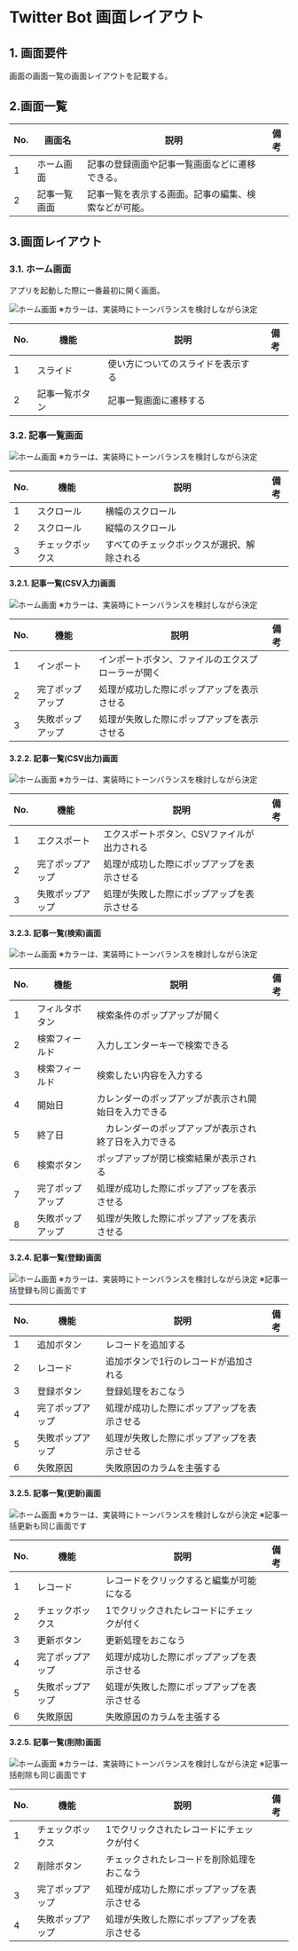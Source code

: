 # Twitter Bot 画面レイアウト

## 1. 画面要件

画面の画面一覧の画面レイアウトを記載する。

## 2.画面一覧

| No. | 画面名 | 説明 | 備考 |
| - | - | - | - |
| 1 | ホーム画面 | 記事の登録画面や記事一覧画面などに遷移できる。 |  |
| 2 | 記事一覧画面 | 記事一覧を表示する画面。記事の編集、検索などが可能。 |  |

## 3.画面レイアウト

### 3.1. ホーム画面

アプリを起動した際に一番最初に開く画面。

![ホーム画面](../../../img/画面レイアウト/ホーム画面.drawio.svg)
※カラーは、実装時にトーンバランスを検討しながら決定

| No. | 機能 | 説明 | 備考 |
| - | - | - | - |
| 1 | スライド | 使い方についてのスライドを表示する |  |
| 2 | 記事一覧ボタン | 記事一覧画面に遷移する |  |

### 3.2. 記事一覧画面

![ホーム画面](../../../img/画面レイアウト/記事一覧画面.drawio.svg)
※カラーは、実装時にトーンバランスを検討しながら決定

| No. | 機能 | 説明 | 備考 |
| - | - | - | - |
| 1 | スクロール | 横幅のスクロール |  |
| 2 | スクロール | 縦幅のスクロール |  |
| 3 | チェックボックス | すべてのチェックボックスが選択、解除される |  |

#### 3.2.1. 記事一覧(CSV入力)画面

![ホーム画面](../../../img/画面レイアウト/記事一覧画面(CSV入力).drawio.svg)
※カラーは、実装時にトーンバランスを検討しながら決定

| No. | 機能 | 説明 | 備考 |
| - | - | - | - |
| 1 | インポート | インポートボタン、ファイルのエクスプローラーが開く |  |
| 2 | 完了ポップアップ | 処理が成功した際にポップアップを表示させる |  |
| 3 | 失敗ポップアップ | 処理が失敗した際にポップアップを表示させる |  |

#### 3.2.2. 記事一覧(CSV出力)画面

![ホーム画面](../../../img/画面レイアウト/記事一覧画面(CSV出力).drawio.svg)
※カラーは、実装時にトーンバランスを検討しながら決定

| No. | 機能 | 説明 | 備考 |
| - | - | - | - |
| 1 | エクスポート | エクスポートボタン、CSVファイルが出力される |  |
| 2 | 完了ポップアップ | 処理が成功した際にポップアップを表示させる |  |
| 3 | 失敗ポップアップ | 処理が失敗した際にポップアップを表示させる |  |

#### 3.2.3. 記事一覧(検索)画面

![ホーム画面](../../../img/画面レイアウト/記事一覧画面(検索).drawio.svg)
※カラーは、実装時にトーンバランスを検討しながら決定

| No. | 機能 | 説明 | 備考 |
| - | - | - | - |
| 1 | フィルタボタン | 検索条件のポップアップが開く |  |
| 2 | 検索フィールド | 入力しエンターキーで検索できる |  |
| 3 | 検索フィールド | 検索したい内容を入力する |  |
| 4 | 開始日 | カレンダーのポップアップが表示され開始日を入力できる |  |
| 5 | 終了日 |　カレンダーのポップアップが表示され終了日を入力できる |  |
| 6 | 検索ボタン | ポップアップが閉じ検索結果が表示される |  |
| 7 | 完了ポップアップ | 処理が成功した際にポップアップを表示させる |  |
| 8 | 失敗ポップアップ | 処理が失敗した際にポップアップを表示させる |  |

#### 3.2.4. 記事一覧(登録)画面

![ホーム画面](../../../img/画面レイアウト/記事一覧画面(登録).drawio.svg)
※カラーは、実装時にトーンバランスを検討しながら決定
※記事一括登録も同じ画面です

| No. | 機能 | 説明 | 備考 |
| - | - | - | - |
| 1 | 追加ボタン | レコードを追加する |  |
| 2 | レコード | 追加ボタンで1行のレコードが追加される |  |
| 3 | 登録ボタン | 登録処理をおこなう |  |
| 4 | 完了ポップアップ | 処理が成功した際にポップアップを表示させる |  |
| 5 | 失敗ポップアップ | 処理が失敗した際にポップアップを表示させる |  |
| 6 | 失敗原因 | 失敗原因のカラムを主張する  |  |

#### 3.2.5. 記事一覧(更新)画面

![ホーム画面](../../../img/画面レイアウト/記事一覧画面(更新).drawio.svg)
※カラーは、実装時にトーンバランスを検討しながら決定
※記事一括更新も同じ画面です

| No. | 機能 | 説明 | 備考 |
| - | - | - | - |
| 1 | レコード | レコードをクリックすると編集が可能になる |  |
| 2 | チェックボックス | 1でクリックされたレコードにチェックが付く |  |
| 3 | 更新ボタン | 更新処理をおこなう |  |
| 4 | 完了ポップアップ | 処理が成功した際にポップアップを表示させる |  |
| 5 | 失敗ポップアップ | 処理が失敗した際にポップアップを表示させる |  |
| 6 | 失敗原因 | 失敗原因のカラムを主張する  |  |

#### 3.2.5. 記事一覧(削除)画面

![ホーム画面](../../../img/画面レイアウト/記事一覧画面(削除).drawio.svg)
※カラーは、実装時にトーンバランスを検討しながら決定
※記事一括削除も同じ画面です

| No. | 機能 | 説明 | 備考 |
| - | - | - | - |
| 1 | チェックボックス | 1でクリックされたレコードにチェックが付く |  |
| 2 | 削除ボタン | チェックされたレコードを削除処理をおこなう |  |
| 3 | 完了ポップアップ | 処理が成功した際にポップアップを表示させる |  |
| 4 | 失敗ポップアップ | 処理が失敗した際にポップアップを表示させる |  |
